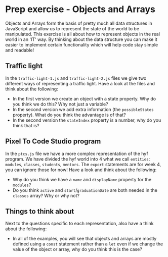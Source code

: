 # Prep exercise - Objects and Arrays

Objects and Arrays form the basis of pretty much all data structures in JavaScript and allow us to represent the state of the world to be manipulated. This exercise is all about how to represent objects in the real world in an 'IT' way. By thinking about the data structure you can make it easier to implement certain functionality which will help code stay simple and readable!

## Traffic light

In the `traffic-light-1.js` and `traffic-light-2.js` files we give two different ways of representing a traffic light. Have a look at the files and think about the following:

- In the first version we create an object with a state property. Why do you think we do this? Why not just a variable?
- In the second version we add extra information (the `possibleStates` property). What do you think the advantage is of that?
- In the second version the `stateIndex` property is a number, why do you think that is?

## Pixel To Code Studio program

In the `ptcs.js` file we have a more complex representation of the hyf program. We have divided the hyf world into 4 what we call `entities`: `modules`, `classes`, `students`, `mentors`. The `export` statements are for week 4, you can ignore those for now! Have a look and think about the following:

- Why do you think we have a `name` and `displayName` property for the `modules`?
- Do you think `active` and `start`/`graduationDate` are both needed in the `classes` array? Why or why not?

## Things to think about

Next to the questions specific to each representation, also have a think about the following:

- In all of the examples, you will see that objects and arrays are mostly defined using a `const` statement rather than a `let` even if we change the value of the object or array, why do you think this is the case?
